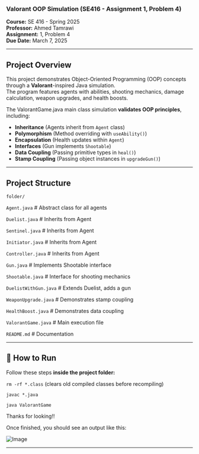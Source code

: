 ### Valorant OOP Simulation (SE416 - Assignment 1, Problem 4)

**Course:** SE 416 - Spring 2025  
**Professor:** Ahmed Tamrawi  
**Assignment:** 1, Problem 4  
**Due Date:** March 7, 2025  

---

## **Project Overview**
This project demonstrates Object-Oriented Programming (OOP) concepts through a **Valorant**-inspired Java simulation.  
The program features agents with abilities, shooting mechanics, damage calculation, weapon upgrades, and health boosts.

The ValorantGame.java main class simulation **validates OOP principles**, including:
- **Inheritance** (Agents inherit from `Agent` class)
- **Polymorphism** (Method overriding with `useAbility()`)
- **Encapsulation** (Health updates within `Agent`)
- **Interfaces** (Gun implements `Shootable`)
- **Data Coupling** (Passing primitive types in `heal()`)
- **Stamp Coupling** (Passing object instances in `upgradeGun()`)

---
## **Project Structure**

`folder/`

`Agent.java`              # Abstract class for all agents

`Duelist.java`            # Inherits from Agent

`Sentinel.java`           # Inherits from Agent

`Initiator.java`          # Inherits from Agent

`Controller.java`         # Inherits from Agent

`Gun.java`                # Implements Shootable interface

`Shootable.java`          # Interface for shooting mechanics

`DuelistWithGun.java`     # Extends Duelist, adds a gun

`WeaponUpgrade.java`      # Demonstrates stamp coupling

`HealthBoost.java`        # Demonstrates data coupling

`ValorantGame.java`       # Main execution file

`README.md`               # Documentation

---


## 🚀 **How to Run**
Follow these steps **inside the project folder:**
 
`rm -rf *.class` (clears old compiled classes before recompiling)

`javac *.java`

`java ValorantGame`

Thanks for looking!!

Once finished, you should see an output like this:

![Image](https://github.com/user-attachments/assets/0d9074a7-cbc5-4e16-89e9-3724263a1874)

---

###
